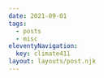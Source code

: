 ```yaml
---
date: 2021-09-01
tags:
  - posts
  - misc
eleventyNavigation:
  key: climate411
layout: layouts/post.njk
---
```




